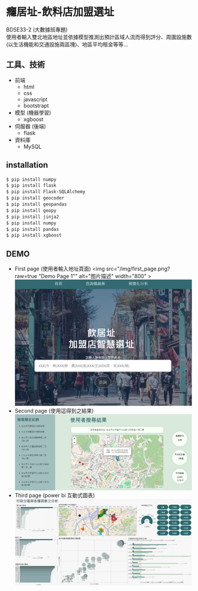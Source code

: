 # 癮居址-飲料店加盟選址
BDSE33-2 (大數據班專題)    
使用者輸入雙北地區地址並依據模型推測出預計區域人流而得到評分、周圍設施數(以生活機能和交通設施兩區塊)、地區平均租金等等...

 
## 工具、技術  
  - 前端
    - html
    - css
    - javascript
    - bootstrapt
  - 模型 (機器學習)
    - xgboost
  - 伺服器 (後端)
    - flask
  - 資料庫
    - MySQL

## installation 
```bash
$ pip install numpy
$ pip install flask
$ pip install Flask-SQLAlchemy
$ pip install geocoder
$ pip install geopandas
$ pip install geopy
$ pip install jinja2
$ pip install numpy
$ pip install pandas
$ pip install xgboost
```

## DEMO
- First page (使用者輸入地址頁面)
<img src="/img/first_page.png?raw=true "Demo Page 1"" alt="图片描述" width="800" >
![first_page](/img/first_page.png?raw=true "Demo Page 1")
- Second page (使用這得到之結果)
![second_page](/img/page2.gif?raw=true "Demo Page 2")
- Third page (power bi 互動式圖表)
![third_page](/img/third_page.png?raw=true "Demo Page 3")
